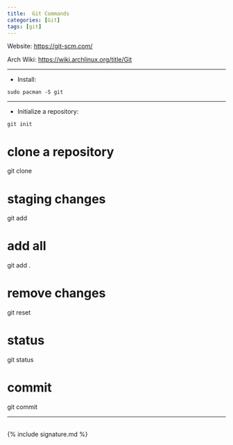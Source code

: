 ```yaml
---
title:  Git Commands
categories: [Git]
tags: [git]
---
```


Website:
<a href="https://git-scm.com/" target="_blank">https://git-scm.com/</a>

Arch Wiki:
<a href="https://wiki.archlinux.org/title/Git" target="_blank">https://wiki.archlinux.org/title/Git</a>

---

- Install:
```terminal
sudo pacman -S git
```

---

- Initialize a repository:
```terminal
git init
```








# clone a repository
git clone <repository>
# staging changes
git add <path>
# add all
git add .
# remove changes
git reset <path>
# status
git status
# commit
git commit

---
<br>
{% include signature.md %}
